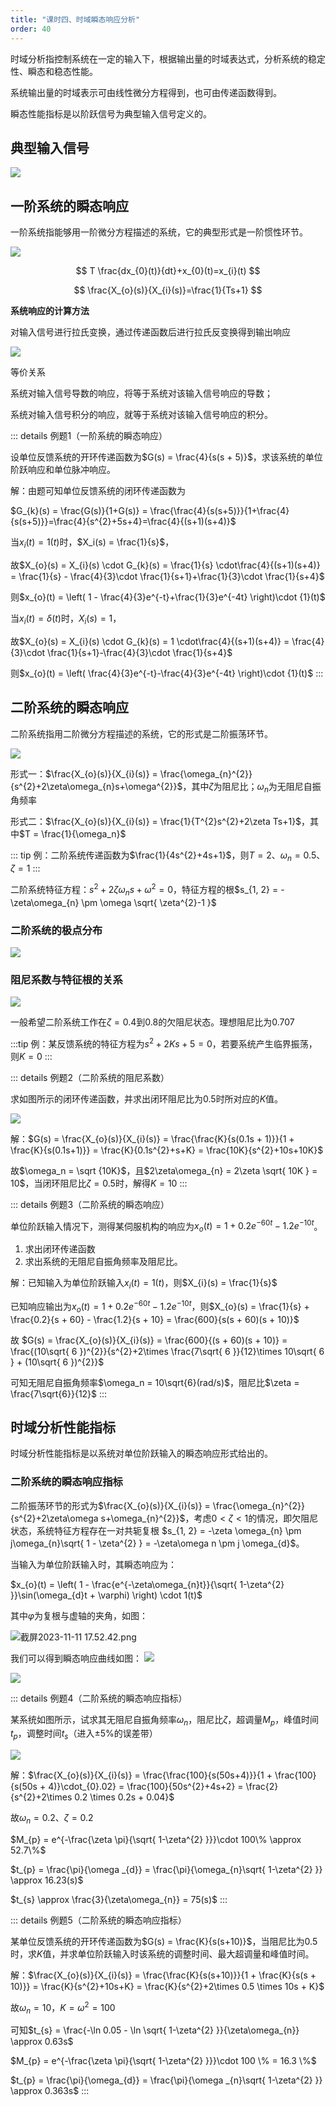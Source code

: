 ```yaml
---
title: "课时四、时域瞬态响应分析"
order: 40
---
```

时域分析指控制系统在一定的输入下，根据输出量的时域表达式，分析系统的稳定性、瞬态和稳态性能。

系统输出量的时域表示可由线性微分方程得到，也可由传递函数得到。

瞬态性能指标是以阶跃信号为典型输入信号定义的。
## 典型输入信号

![](https://ccviolett-1307804825.cos.ap-shanghai.myqcloud.com/img/202312111013117.png)

## 一阶系统的瞬态响应

一阶系统指能够用一阶微分方程描述的系统，它的典型形式是一阶惯性环节。

![](https://ccviolett-1307804825.cos.ap-shanghai.myqcloud.com/img/202312111027493.png)

$$
T \frac{dx_{0}(t)}{dt}+x_{0}(t)=x_{i}(t)
$$

$$
\frac{X_{o}(s)}{X_{i}(s)}=\frac{1}{Ts+1}
$$

**系统响应的计算方法**

对输入信号进行拉氏变换，通过传递函数后进行拉氏反变换得到输出响应

![](https://ccviolett-1307804825.cos.ap-shanghai.myqcloud.com/img/202312111017837.png)

等价关系

系统对输入信号导数的响应，将等于系统对该输入信号响应的导数；

系统对输入信号积分的响应，就等于系统对该输入信号响应的积分。

::: details 例题1（一阶系统的瞬态响应）

设单位反馈系统的开环传递函数为$G(s) = \frac{4}{s(s + 5)}$，求该系统的单位阶跃响应和单位脉冲响应。

解：由题可知单位反馈系统的闭环传递函数为

$G_{k}(s) = \frac{G(s)}{1+G(s)} = \frac{\frac{4}{s(s+5)}}{1+\frac{4}{s(s+5)}}=\frac{4}{s^{2}+5s+4}=\frac{4}{(s+1)(s+4)}$

当$x_i(t) = 1(t)$时，$X_i(s) = \frac{1}{s}$，

故$X_{o}(s) = X_{i}(s) \cdot G_{k}(s) = \frac{1}{s} \cdot\frac{4}{(s+1)(s+4)} = \frac{1}{s} - \frac{4}{3}\cdot \frac{1}{s+1}+\frac{1}{3}\cdot \frac{1}{s+4}$

则$x_{o}(t) = \left( 1 - \frac{4}{3}e^{-t}+\frac{1}{3}e^{-4t} \right)\cdot {1}(t)$

当$x_{i}(t) = \delta(t)$时，$X_i(s) = 1$，

故$X_{o}(s) = X_{i}(s) \cdot G_{k}(s) = 1 \cdot\frac{4}{(s+1)(s+4)} = \frac{4}{3}\cdot \frac{1}{s+1}-\frac{4}{3}\cdot \frac{1}{s+4}$

则$x_{o}(t) = \left( \frac{4}{3}e^{-t}-\frac{4}{3}e^{-4t} \right)\cdot {1}(t)$
:::

## 二阶系统的瞬态响应

二阶系统指用二阶微分方程描述的系统，它的形式是二阶振荡环节。

![](https://ccviolett-1307804825.cos.ap-shanghai.myqcloud.com/img/202312102310208.png)

形式一：$\frac{X_{o}(s)}{X_{i}(s)} = \frac{\omega_{n}^{2}}{s^{2}+2\zeta\omega_{n}s+\omega^{2}}$，其中$\zeta$为阻尼比；$\omega_n$为无阻尼自振角频率

形式二：$\frac{X_{o}(s)}{X_{i}(s)} = \frac{1}{T^{2}s^{2}+2\zeta Ts+1}$，其中$T = \frac{1}{\omega_n}$

::: tip
例：二阶系统传递函数为$\frac{1}{4s^{2}+4s+1}$，则$T=2$、$\omega_n = 0.5$、$\zeta=1$
:::

二阶系统特征方程：$s^{2}+2\zeta\omega_{n}s+\omega^{2}=0$，特征方程的根$s_{1, 2} = -\zeta\omega_{n} \pm \omega \sqrt{ \zeta^{2}-1 }$
### 二阶系统的极点分布

![](https://ccviolett-1307804825.cos.ap-shanghai.myqcloud.com/img/202312111030240.png)
### 阻尼系数与特征根的关系

![](https://ccviolett-1307804825.cos.ap-shanghai.myqcloud.com/img/202312111019279.png)

一般希望二阶系统工作在$\zeta = 0.4$到$0.8$的欠阻尼状态。理想阻尼比为$0.707$

:::tip
例：某反馈系统的特征方程为$s^{2}+2Ks+5=0$，若要系统产生临界振荡，则$K=0$
:::

::: details 例题2（二阶系统的阻尼系数）

求如图所示的闭环传递函数，并求出闭环阻尼比为$0.5$时所对应的$K$值。

![](https://ccviolett-1307804825.cos.ap-shanghai.myqcloud.com/img/202312111030240.png)

解：$G(s) = \frac{X_{o}(s)}{X_{i}(s)} = \frac{\frac{K}{s(0.1s + 1)}}{1 + \frac{K}{s(0.1s+1)}} = \frac{K}{0.1s^{2}+s+K} = \frac{10K}{s^{2}+10s+10K}$

故$\omega_n = \sqrt {10K}$，且$2\zeta\omega_{n} = 2\zeta \sqrt{ 10K } = 10$，当闭环阻尼比$\zeta = 0.5$时，解得$K = 10$
:::

::: details 例题3（二阶系统的瞬态响应）

单位阶跃输入情况下，测得某伺服机构的响应为$x_{o}(t) = 1 + 0.2e^{-60t} - 1.2e^{-10t}$。

1.  求出闭环传递函数
2. 求出系统的无阻尼自振角频率及阻尼比。

解：已知输入为单位阶跃输入$x_{i}(t) = 1(t)$，则$X_{i}(s) = \frac{1}{s}$

已知响应输出为$x_{o}(t) = 1 + 0.2e^{-60t} - 1.2e^{-10t}$，则$X_{o}(s) = \frac{1}{s} + \frac{0.2}{s + 60}  - \frac{1.2}{s + 10} = \frac{600}{s(s + 60)(s + 10)}$

故 $G(s) = \frac{X_{o}(s)}{X_{i}(s)} = \frac{600}{(s + 60)(s + 10)} = \frac{(10\sqrt{ 6 })^{2}}{s^{2}+2\times \frac{7\sqrt{ 6 }}{12}\times 10\sqrt{ 6 } + (10\sqrt{ 6 })^{2}}$

可知无阻尼自振角频率$\omega_n = 10\sqrt{6}(rad/s)$，阻尼比$\zeta = \frac{7\sqrt{6}}{12}$
:::

## 时域分析性能指标

时域分析性能指标是以系统对单位阶跃输入的瞬态响应形式给出的。
### 二阶系统的瞬态响应指标

二阶振荡环节的形式为$\frac{X_{o}(s)}{X_{i}(s)} = \frac{\omega_{n}^{2}}{s^{2}+2\zeta\omega s+\omega_{n}^{2}}$，考虑$0 < \zeta < 1$的情况，即欠阻尼状态，系统特征方程存在一对共轭复根 $s_{1, 2} = -\zeta \omega_{n} \pm j\omega_{n}\sqrt{ 1 - \zeta^{2} } = -\zeta\omega n \pm j \omega_{d}$。

当输入为单位阶跃输入时，其瞬态响应为：

$x_{o}(t) = \left( 1 - \frac{e^{-\zeta\omega_{n}t}}{\sqrt{ 1-\zeta^{2} }}\sin(\omega_{d}t + \varphi) \right) \cdot 1(t)$

其中$\varphi$为复根与虚轴的夹角，如图：

![截屏2023-11-11 17.52.42.png](https://cdn.nlark.com/yuque/0/2023/png/40485871/1699696366036-73e27265-b50a-4a93-8f7e-448812ced396.png#averageHue=%23f8f7f7&clientId=u714dc8c3-8dfc-4&from=drop&height=156&id=ub8dc1f96&originHeight=305&originWidth=390&originalType=binary&ratio=2&rotation=0&showTitle=false&size=32346&status=done&style=none&taskId=uf9d0ca6f-6132-490d-8195-7a60f6f2f63&title=&width=199)

我们可以得到瞬态响应曲线如图：
![](https://ccviolett-1307804825.cos.ap-shanghai.myqcloud.com/img/202312102310200.png)

![](https://ccviolett-1307804825.cos.ap-shanghai.myqcloud.com/img/202312111020713.png)

::: details 例题4（二阶系统的瞬态响应指标）

某系统如图所示，试求其无阻尼自振角频率$\omega_n$，阻尼比$\zeta$，超调量$M_p$，峰值时间$t_p$，调整时间$t_s$（进入$\pm5\%$的误差带）

![](https://ccviolett-1307804825.cos.ap-shanghai.myqcloud.com/img/202312102310185.png)

解：$\frac{X_{o}(s)}{X_{i}(s)} = \frac{\frac{100}{s(50s+4)}}{1 + \frac{100}{s(50s + 4)}\cdot_{0}.02} = \frac{100}{50s^{2}+4s+2} = \frac{2}{s^{2}+2\times 0.2 \times 0.2s + 0.04}$

故$\omega_{n} = 0.2$、$\zeta = 0.2$

$M_{p} = e^{-\frac{\zeta \pi}{\sqrt{ 1-\zeta^{2} }}}\cdot 100\% \approx 52.7\%$

$t_{p} = \frac{\pi}{\omega _{d}} = \frac{\pi}{\omega_{n}\sqrt{ 1-\zeta^{2} }} \approx 16.23(s)$

$t_{s} \approx \frac{3}{\zeta\omega_{n}} = 75(s)$
:::

::: details 例题5（二阶系统的瞬态响应指标）

某单位反馈系统的开环传递函数为$G(s) = \frac{K}{s(s+10)}$，当阻尼比为$0.5$时，求$K$值，并求单位阶跃输入时该系统的调整时间、最大超调量和峰值时间。

解：$\frac{X_{o}(s)}{X_{i}(s)} = \frac{\frac{K}{s(s+10)}}{1 + \frac{K}{s(s + 10)}} = \frac{K}{s^{2}+10s+K} = \frac{K}{s^{2}+2\times 0.5 \times 10s + K}$

故$\omega_{n} = 10$，$K = \omega^{2}=100$

可知$t_{s} = \frac{-\ln 0.05 - \ln \sqrt{ 1-\zeta^{2} }}{\zeta\omega_{n}} \approx 0.63s$

$M_{p} = e^{-\frac{\zeta \pi}{\sqrt{ 1-\zeta^{2} }}}\cdot 100 \% = 16.3 \%$

$t_{p} = \frac{\pi}{\omega_{d}} = \frac{\pi}{\omega _{n}\sqrt{ 1-\zeta^{2} }} \approx 0.363s$
:::